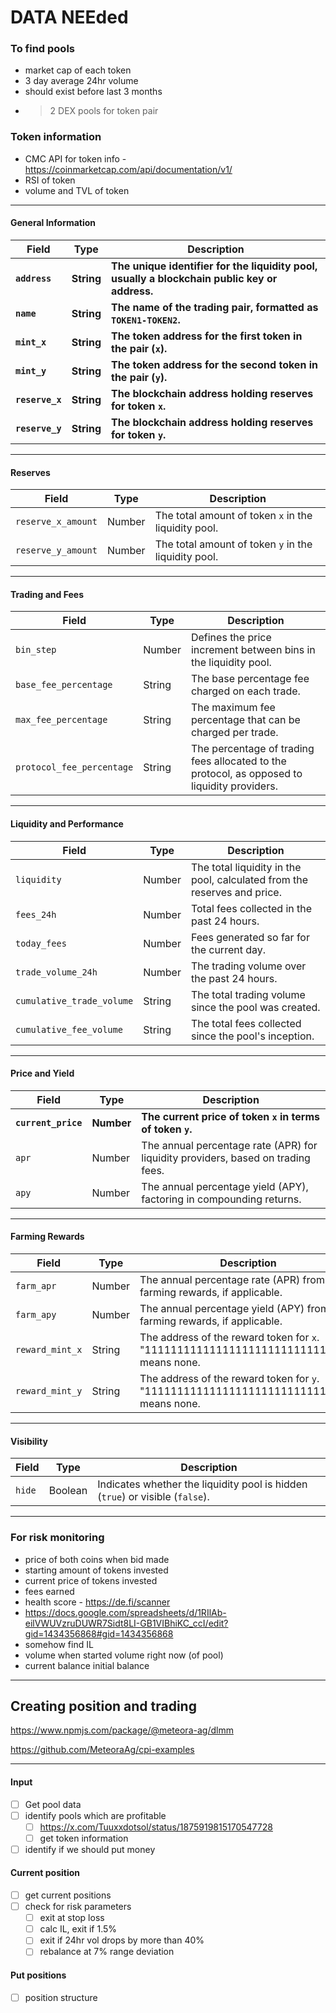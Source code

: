 
# DATA NEEded

### To find pools
- market cap of each token
- 3 day average 24hr volume
- should exist before last 3 months 
- >2 DEX pools for token pair

### Token information

- CMC API for token info - https://coinmarketcap.com/api/documentation/v1/
- RSI of token 
- volume and TVL of token

---
#### **General Information**

| Field         | Type       | Description                                                                                   |
| ------------- | ---------- | --------------------------------------------------------------------------------------------- |
| **`address`** | **String** | **The unique identifier for the liquidity pool, usually a blockchain public key or address.** |
| **`name`**    | **String** | **The name of the trading pair, formatted as `TOKEN1-TOKEN2`.**                               |
| **`mint_x`**  | **String** | **The token address for the first token in the pair (`x`).**                                  |
| **`mint_y`**  | **String** | **The token address for the second token in the pair (`y`).**                                 |
| **`reserve_x`**   | **String**     | **The blockchain address holding reserves for token `x`.**                                        |
| **`reserve_y`**   | **String**     | **The blockchain address holding reserves for token `y`.**                                        |

---

#### **Reserves**

| Field              | Type   | Description                                          |
| ------------------ | ------ | ---------------------------------------------------- |
| `reserve_x_amount` | Number | The total amount of token `x` in the liquidity pool. |
| `reserve_y_amount` | Number | The total amount of token `y` in the liquidity pool. |

---

#### **Trading and Fees**

| Field                     | Type   | Description                                                                                  |
| ------------------------- | ------ | -------------------------------------------------------------------------------------------- |
| `bin_step`                | Number | Defines the price increment between bins in the liquidity pool.                              |
| `base_fee_percentage`     | String | The base percentage fee charged on each trade.                                               |
| `max_fee_percentage`      | String | The maximum fee percentage that can be charged per trade.                                    |
| `protocol_fee_percentage` | String | The percentage of trading fees allocated to the protocol, as opposed to liquidity providers. |

---

#### **Liquidity and Performance**

| Field                     | Type   | Description                                                              |
| ------------------------- | ------ | ------------------------------------------------------------------------ |
| `liquidity`               | Number | The total liquidity in the pool, calculated from the reserves and price. |
| `fees_24h`                | Number | Total fees collected in the past 24 hours.                               |
| `today_fees`              | Number | Fees generated so far for the current day.                               |
| `trade_volume_24h`        | Number | The trading volume over the past 24 hours.                               |
| `cumulative_trade_volume` | String | The total trading volume since the pool was created.                     |
| `cumulative_fee_volume`   | String | The total fees collected since the pool's inception.                     |

---

#### **Price and Yield**

| Field           | Type   | Description                                                                      |
| --------------- | ------ | -------------------------------------------------------------------------------- |
| **`current_price`** | **Number** | **The current price of token `x` in terms of token `y`.**                            |
| `apr`           | Number | The annual percentage rate (APR) for liquidity providers, based on trading fees. |
| `apy`           | Number | The annual percentage yield (APY), factoring in compounding returns.             |

---

#### **Farming Rewards**

| Field           | Type   | Description                                                                             |
| --------------- | ------ | --------------------------------------------------------------------------------------- |
| `farm_apr`      | Number | The annual percentage rate (APR) from farming rewards, if applicable.                   |
| `farm_apy`      | Number | The annual percentage yield (APY) from farming rewards, if applicable.                  |
| `reward_mint_x` | String | The address of the reward token for `x`. "11111111111111111111111111111111" means none. |
| `reward_mint_y` | String | The address of the reward token for `y`. "11111111111111111111111111111111" means none. |

---

#### **Visibility**

| Field  | Type    | Description                                                                   |
| ------ | ------- | ----------------------------------------------------------------------------- |
| `hide` | Boolean | Indicates whether the liquidity pool is hidden (`true`) or visible (`false`). |


---

### For risk monitoring

- price of both coins when bid made
- starting amount of tokens invested
- current price of tokens invested
- fees earned
- health score - https://de.fi/scanner
- https://docs.google.com/spreadsheets/d/1RIlAb-eilVWUVzruDUWR7Sidt8LI-GB1VIBhiKC_ccI/edit?gid=1434356868#gid=1434356868
- somehow find IL
- volume when started volume right now (of pool)
- current balance initial balance

---

## Creating position and trading

https://www.npmjs.com/package/@meteora-ag/dlmm

https://github.com/MeteoraAg/cpi-examples


---

#### Input

- [ ] Get pool data 
- [ ] identify pools which are profitable
	- [ ] https://x.com/Tuuxxdotsol/status/1875919815170547728
	- [ ] get token information
- [ ] identify if we should put money

#### Current position

- [ ] get current positions 
- [ ] check for risk parameters
	- [ ] exit at stop loss
	- [ ] calc IL, exit if 1.5%
	- [ ] exit if 24hr vol drops by more than 40%
	- [ ] rebalance at 7% range deviation

#### Put positions

- [ ] position structure

